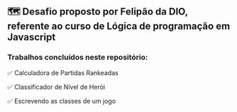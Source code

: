 ##  🗺 Desafio proposto por Felipão da DIO, referente ao curso de Lógica de programação em Javascript

### Trabalhos concluídos neste repositório: 

✅ Calculadora de Partidas Rankeadas

✅ Classificador de Nível de Herói

✅ Escrevendo as classes de um jogo 




